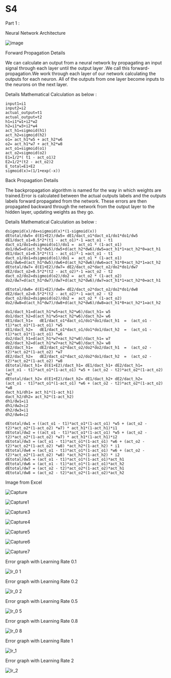 
# S4

Part 1 :

  Neural Network Architecture 
 
  ![image](https://user-images.githubusercontent.com/53977148/137504158-274818a2-750e-424e-b49b-1e9ca7273972.png)


  Forward Propagation Details 

  We can calculate an output from a neural network by propagating an input signal through each layer until the output layer .We call this forward- propagation.We work through each layer of our network calculating the outputs for each neuron. All of the outputs from one layer become inputs to the neurons on the next layer.
  
Details Mathematical Calculation as below :

    input1=i1
    input2=i2
    actual_output=t1
    actual_output=t2
    h1=i1*w1+i2*w2
    h2=i1*w3+i2*w4
    act_h1=sigmoid(h1)
    act_h2=sigmoid(h2)
    o1= act_h1*w5 + act_h2*w6
    o2= act_h1*w7 + act_h2*w8
    act_o1=sigmoid(o1)
    act_o2=sigmoid(o2)
    E1=1/2*( t1 - act_o1)2
    E2=1/2*(t2 - act_o2)2
    E_total=E1+E2
    sigmoid(x)=(1/1+exp(-x))


  Back Propagation Details  
  
   The backpropagation algorithm is named for the way in which weights are trained.Error is calculated between the actual outputs labels and the outputs labels forward propagated from the network. These errors are then propagated backward through the network from the output layer to the hidden layer, updating weights as they go.

Details Mathematical Calculation as below :

    dsigmoid(x)/dx=sigmoid(x)*(1-sigmoid(x))
    dEtotal/dw5= d(E1+E2)/dw5= dE1/dact_o1*dact_o1/do1*do1/dw5	
    dE1/dact_o1=0.5*2*(t1 - act_o1)*-1 =act_o1 - t1		
    dact_o1/do1=dsigmoid(o1)/do1 =  act_o1 * (1-act_o1)		
    do1/dw5=d(act_h1*dw5)/dw5+d(act_h2*dw6)/dw5=act_h1*1+act_h2*0=act_h1	
    dE1/dact_o1=0.5*2*(t1 - act_o1)*-1 =act_o1 - t1
    dact_o1/do1=dsigmoid(o1)/do1 =  act_o1 * (1-act_o1)	
    do1/dw6=d(act_h1*dw5)/dw6+d(act_h2*dw6)/dw6=act_h1*0+act_h2*1=act_h2 
    dEtotal/dw7= d(E1+E2)/dw7= dE2/dact_o2*dact_o2/do2*do1/dw7						
    dE2/dact_o2=0.5*2*(t2 - act_o2)*-1 =act_o2 - t2						
    dact_o2/do2=dsigmoid(o2)/do2 =  act_o2 * (1-act_o2)						
    do2/dw7=d(act_h1*dw7)/dw7+d(act_h2*dw6)/dw7=act_h1*1+act_h2*0=act_h1						
					
    dEtotal/dw8= d(E1+E2)/dw8= dE2/dact_o2*dact_o2/do2*do1/dw8					
    dE2/dact_o2=0.5*2*(t2 - act_o2)*-1 =act_o2 - t2					
    dact_o2/do2=dsigmoid(o2)/do2 =  act_o2 * (1-act_o2)					
    do2/dw8=d(act_h1*dw7)/dw8+d(act_h2*dw6)/dw8=act_h1*0+act_h2*1=act_h2					

    do1/dact_h1=d(act_h1*w5+act_h2*w6)/dact_h1= w5							
    do1/dact_h2=d(act_h1*w5+act_h2*w6)/dact_h2= w6							
    dE1/dact_h1=   dE1/dact_o1*dact_o1/do1*do1/dact_h1  =  (act_o1 - t1)*act_o1*(1-act_o1) *w5							
    dE1/dact_h2=   dE1/dact_o1*dact_o1/do1*do1/dact_h2  =  (act_o1 - t1)*act_o1*(1-act_o1) *w6		
    do2/dact_h1=d(act_h1*w7+act_h2*w8)/dact_h1= w7							
    do2/dact_h2=d(act_h1*w7+act_h2*w8)/dact_h2= w8							
    dE2/dact_h1=   dE2/dact_o2*dact_o2/do2*do2/dact_h1  =  (act_o2 - t2)*act_o2*(1-act_o2) *w7							
    dE2/dact_h2=   dE2/dact_o2*dact_o2/do2*do1/dact_h2  =  (act_o2 - t2)*act_o2*(1-act_o2) *w8					
    dEtotal/dact_h1= d(E1+E2)/dact_h1= dE1/dact_h1+ dE2/dact_h1=     (act_o1 - t1)*act_o1*(1-act_o1) *w5 + (act_o2 - t2)*act_o2*(1-act_o2) *w7										
    dEtotal/dact_h2= d(E1+E2)/dact_h2= dE1/dact_h2+ dE2/dact_h2=     (act_o1 - t1)*act_o1*(1-act_o1) *w6 + (act_o2 - t2)*act_o2*(1-act_o2) *w8										
	dact_h1/dh1= act_h1*(1-act_h1)
    dact_h2/dh2= act_h2*(1-act_h2)   
    dh1/dw1=i1	
    dh1/dw2=i2		
    dh2/dw3=i1		
    dh2/dw4=i2	

    dEtotal/dw1 = ((act_o1 - t1)*act_o1*(1-act_o1) *w5 + (act_o2 - t2)*act_o2*(1-act_o2) *w7) * act_h1*(1-act_h1)*i1						
    dEtotal/dw2 = ((act_o1 - t1)*act_o1*(1-act_o1) *w5 + (act_o2 - t2)*act_o2*(1-act_o2) *w7) * act_h1*(1-act_h1)*i2						
    dEtotal/dw3 = (act_o1 - t1)*act_o1*(1-act_o1) *w6 + (act_o2 - t2)*act_o2*(1-act_o2) *w8) *act_h2*(1-act_h2) * i1						
    dEtotal/dw4 = (act_o1 - t1)*act_o1*(1-act_o1) *w6 + (act_o2 - t2)*act_o2*(1-act_o2) *w8) *act_h2*(1-act_h2) * i2						
    dEtotal/dw5 = (act_o1 - t1)*act_o1*(1-act_o1)*act_h1 	
    dEtotal/dw6 = (act_o1 - t1)*act_o1*(1-act_o1)*act_h2 
    dEtotal/dw7 = (act_o2 - t2)*act_o2*(1-act_o2)*act_h1 						
	dEtotal/dw8 = (act_o2 - t2)*act_o2*(1-act_o2)*act_h2 					

Image from Excel 

![Capture](https://user-images.githubusercontent.com/53977148/137503326-f124687a-bdb6-4c0f-bd37-c37c1c743d61.PNG)

![Capture1](https://user-images.githubusercontent.com/53977148/137502273-740bb820-a4b2-41fb-a3d1-638d3b3102e6.PNG)

![Capture3](https://user-images.githubusercontent.com/53977148/137502016-82f599d9-7fb5-4ebf-8774-329228560a62.PNG)

![Capture4](https://user-images.githubusercontent.com/53977148/137502046-7afa8b28-4b3e-4db7-83d2-b8b8b702d35c.PNG)

![Capture5](https://user-images.githubusercontent.com/53977148/137502060-660f36bf-c614-4ac2-8093-bafa43dd6135.PNG)

![Capture6](https://user-images.githubusercontent.com/53977148/137502115-f542bae8-6322-42b6-828e-c47006a88cc9.PNG)

![Capture7](https://user-images.githubusercontent.com/53977148/137502163-a6e5d92d-ecea-4e3e-8e33-3638a46a1417.PNG)

Error graph with Learning Rate 0.1 

![lr_0 1](https://user-images.githubusercontent.com/53977148/137502861-f3c1483a-316e-487a-a65f-6b891c50348c.PNG)

Error graph with Learning Rate 0.2

![lr_0 2](https://user-images.githubusercontent.com/53977148/137502866-34cc2084-9784-4020-bec9-cb1139c081df.PNG)

Error graph with Learning Rate 0.5 

![lr_0 5](https://user-images.githubusercontent.com/53977148/137502873-1dc2ac1b-d102-4e3e-92a6-c8e841579d94.PNG)

Error graph with Learning Rate 0.8

![lr_0 8](https://user-images.githubusercontent.com/53977148/137503028-7148e8ff-d5ad-4fb5-ac37-5fb8a002f30d.PNG)

Error graph with Learning Rate 1 

![lr_1](https://user-images.githubusercontent.com/53977148/137503040-f8bd63da-c4ef-462e-a30e-e93db96a68fe.PNG)

Error graph with Learning Rate 2 

![lr_2](https://user-images.githubusercontent.com/53977148/137503045-0d059ed6-a137-4c3a-a692-958ad6edd180.PNG)
